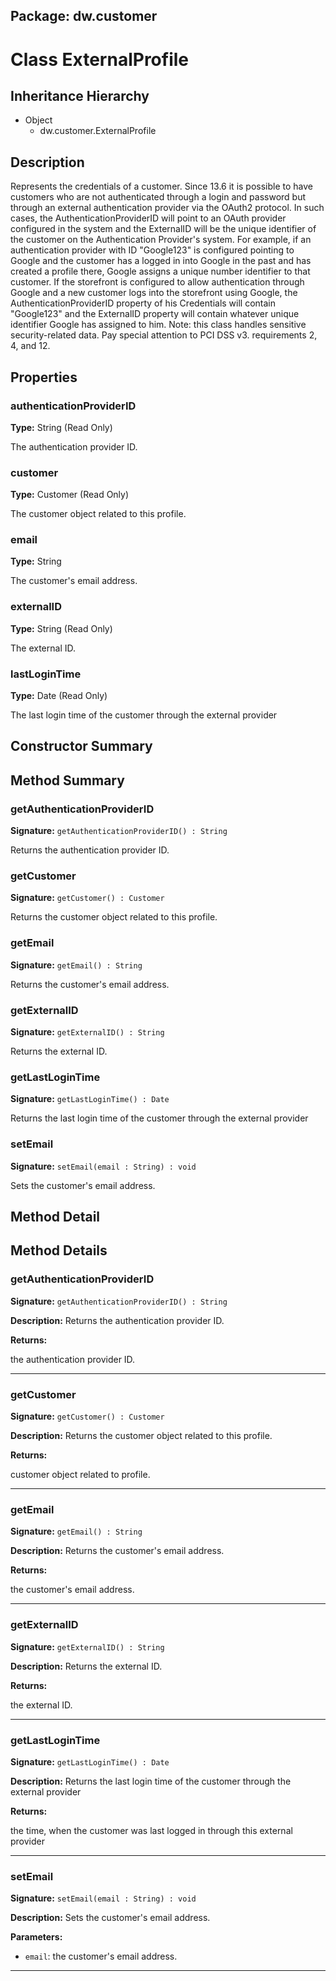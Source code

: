 ## Package: dw.customer

# Class ExternalProfile

## Inheritance Hierarchy

- Object
  - dw.customer.ExternalProfile

## Description

Represents the credentials of a customer. Since 13.6 it is possible to have customers who are not authenticated through a login and password but through an external authentication provider via the OAuth2 protocol. In such cases, the AuthenticationProviderID will point to an OAuth provider configured in the system and the ExternalID will be the unique identifier of the customer on the Authentication Provider's system. For example, if an authentication provider with ID "Google123" is configured pointing to Google and the customer has a logged in into Google in the past and has created a profile there, Google assigns a unique number identifier to that customer. If the storefront is configured to allow authentication through Google and a new customer logs into the storefront using Google, the AuthenticationProviderID property of his Credentials will contain "Google123" and the ExternalID property will contain whatever unique identifier Google has assigned to him. Note: this class handles sensitive security-related data. Pay special attention to PCI DSS v3. requirements 2, 4, and 12.

## Properties

### authenticationProviderID

**Type:** String (Read Only)

The authentication provider ID.

### customer

**Type:** Customer (Read Only)

The customer object related to this profile.

### email

**Type:** String

The customer's email address.

### externalID

**Type:** String (Read Only)

The external ID.

### lastLoginTime

**Type:** Date (Read Only)

The last login time of the customer through the external provider

## Constructor Summary

## Method Summary

### getAuthenticationProviderID

**Signature:** `getAuthenticationProviderID() : String`

Returns the authentication provider ID.

### getCustomer

**Signature:** `getCustomer() : Customer`

Returns the customer object related to this profile.

### getEmail

**Signature:** `getEmail() : String`

Returns the customer's email address.

### getExternalID

**Signature:** `getExternalID() : String`

Returns the external ID.

### getLastLoginTime

**Signature:** `getLastLoginTime() : Date`

Returns the last login time of the customer through the external provider

### setEmail

**Signature:** `setEmail(email : String) : void`

Sets the customer's email address.

## Method Detail

## Method Details

### getAuthenticationProviderID

**Signature:** `getAuthenticationProviderID() : String`

**Description:** Returns the authentication provider ID.

**Returns:**

the authentication provider ID.

---

### getCustomer

**Signature:** `getCustomer() : Customer`

**Description:** Returns the customer object related to this profile.

**Returns:**

customer object related to profile.

---

### getEmail

**Signature:** `getEmail() : String`

**Description:** Returns the customer's email address.

**Returns:**

the customer's email address.

---

### getExternalID

**Signature:** `getExternalID() : String`

**Description:** Returns the external ID.

**Returns:**

the external ID.

---

### getLastLoginTime

**Signature:** `getLastLoginTime() : Date`

**Description:** Returns the last login time of the customer through the external provider

**Returns:**

the time, when the customer was last logged in through this external provider

---

### setEmail

**Signature:** `setEmail(email : String) : void`

**Description:** Sets the customer's email address.

**Parameters:**

- `email`: the customer's email address.

---